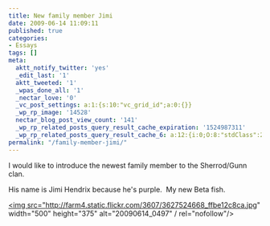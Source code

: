 ```yaml
---
title: New family member Jimi
date: 2009-06-14 11:09:11
published: true
categories:
- Essays
tags: []
meta:
  aktt_notify_twitter: 'yes'
  _edit_last: '1'
  aktt_tweeted: '1'
  _wpas_done_all: '1'
  _nectar_love: '0'
  _vc_post_settings: a:1:{s:10:"vc_grid_id";a:0:{}}
  _wp_rp_image: '14528'
  nectar_blog_post_view_count: '141'
  _wp_rp_related_posts_query_result_cache_expiration: '1524987311'
  _wp_rp_related_posts_query_result_cache_6: a:12:{i:0;O:8:"stdClass":2:{s:7:"post_id";s:4:"4424";s:5:"score";s:18:"285.93834088739817";}i:1;O:8:"stdClass":2:{s:7:"post_id";s:4:"4431";s:5:"score";s:17:"66.53273848528113";}i:2;O:8:"stdClass":2:{s:7:"post_id";s:4:"4433";s:5:"score";s:17:"54.77167251247973";}i:3;O:8:"stdClass":2:{s:7:"post_id";s:4:"4440";s:5:"score";s:18:"26.616580804237245";}i:4;O:8:"stdClass":2:{s:7:"post_id";s:4:"4421";s:5:"score";s:18:"26.616580804237245";}i:5;O:8:"stdClass":2:{s:7:"post_id";s:4:"4100";s:5:"score";s:18:"10.395765341263816";}i:6;O:8:"stdClass":2:{s:7:"post_id";s:4:"4427";s:5:"score";s:17:"9.276533765379005";}i:7;O:8:"stdClass":2:{s:7:"post_id";s:4:"4409";s:5:"score";s:17:"9.276533765379005";}i:8;O:8:"stdClass":2:{s:7:"post_id";s:4:"1390";s:5:"score";s:17:"9.276533765379005";}i:9;O:8:"stdClass":2:{s:7:"post_id";s:3:"265";s:5:"score";s:17:"9.276533765379005";}i:10;O:8:"stdClass":2:{s:7:"post_id";s:4:"6862";s:5:"score";s:17:"6.986269156759033";}i:11;O:8:"stdClass":2:{s:7:"post_id";s:4:"6757";s:5:"score";s:17:"6.986269156759033";}}
permalink: "/family-member-jimi/"
---
```

I would like to introduce the newest family member to the Sherrod/Gunn clan.

His name is Jimi Hendrix because he's purple.  My new Beta fish.

<a href="http://www.flickr.com/photos/eaglechris/3627524668/" title="20090614_0497 by Eagle Chris, on Flickr" rel="nofollow"><img src="http://farm4.static.flickr.com/3607/3627524668_ffbe12c8ca.jpg" width="500" height="375" alt="20090614_0497" / rel="nofollow"/></a></p>
